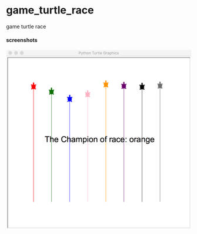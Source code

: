 # game_turtle_race
game turtle race



#### screenshots
![index page](https://github.com/subZiro/game_turtle_race/blob/master/race_turtles.png)
